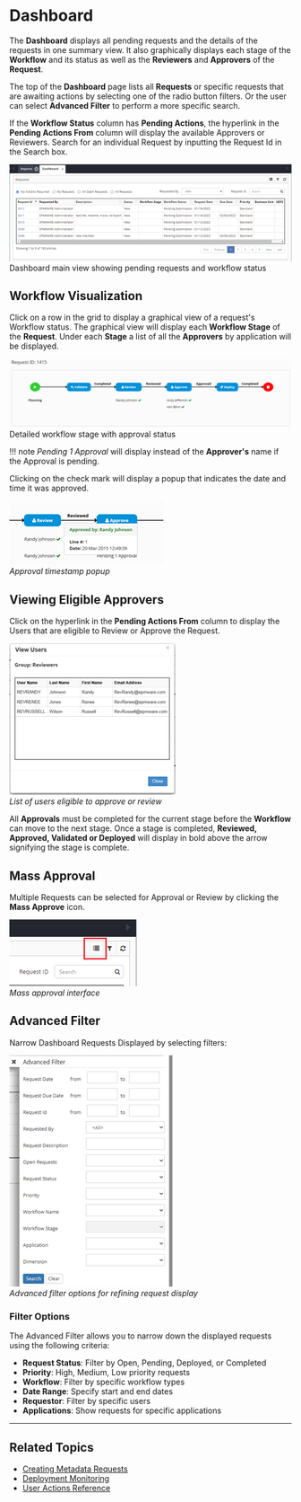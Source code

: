# Dashboard

The **Dashboard** displays all pending requests and the details of the requests in one summary view. It also graphically displays each stage of the **Workflow** and its status as well as the **Reviewers** and **Approvers** of the **Request**.

The top of the **Dashboard** page lists all **Requests** or specific requests that are awaiting actions by selecting one of the radio button filters. Or the user can select **Advanced Filter** to perform a more specific search.

If the **Workflow Status** column has **Pending Actions**, the hyperlink in the **Pending Actions From** column will display the available Approvers or Reviewers. Search for an individual Request by inputting the Request Id in the Search box.

![Dashboard Overview](../assets/images/dashboard/dashboard-overview.png)
Dashboard main view showing pending requests and workflow status

## Workflow Visualization

Click on a row in the grid to display a graphical view of a request's Workflow status. The graphical view will display each **Workflow Stage** of the **Request**. Under each **Stage** a list of all the **Approvers** by application will be displayed.


![Workflow Detail](../assets/images/dashboard/workflow-detail.png)<br/> 
Detailed workflow stage with approval status

!!! note
    *Pending 1 Approval* will display instead of the **Approver's** name if the Approval is pending.

Clicking on the check mark will display a popup that indicates the date and time it was approved.

![Approval Timestamp](../assets/images/dashboard/approval-timestamp.png)<br/>
*Approval timestamp popup*

## Viewing Eligible Approvers

Click on the hyperlink in the **Pending Actions From** column to display the Users that are eligible to Review or Approve the Request.

![Eligible Approvers](../assets/images/dashboard/eligible-approvers.png)<br/>
*List of users eligible to approve or review*

All **Approvals** must be completed for the current stage before the **Workflow** can move to the next stage. Once a stage is completed, **Reviewed, Approved, Validated or Deployed** will display in bold above the arrow signifying the stage is complete.

## Mass Approval

Multiple Requests can be selected for Approval or Review by clicking the **Mass Approve** icon.

![Mass Approve](../assets/images/dashboard/mass-approve.png)<br/>
*Mass approval interface*

## Advanced Filter

Narrow Dashboard Requests Displayed by selecting filters:

![Advanced Filter](../assets/images/dashboard/advanced-filter.png)<br/>
*Advanced filter options for refining request display*

### Filter Options

The Advanced Filter allows you to narrow down the displayed requests using the following criteria:

- **Request Status**: Filter by Open, Pending, Deployed, or Completed
- **Priority**: High, Medium, Low priority requests
- **Workflow**: Filter by specific workflow types
- **Date Range**: Specify start and end dates
- **Requestor**: Filter by specific users
- **Applications**: Show requests for specific applications

---

## Related Topics

- [Creating Metadata Requests](../metadata-requests/index.md)
- [Deployment Monitoring](../deployment/index.md)
- [User Actions Reference](../metadata-requests/index.md)